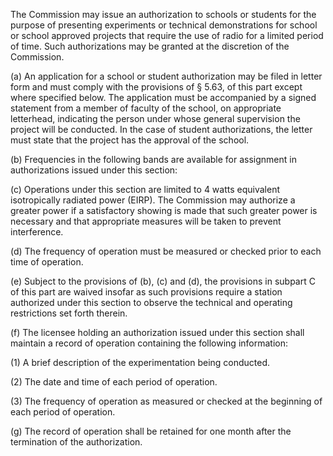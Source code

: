 The Commission may issue an authorization to schools or students for the purpose of presenting experiments or technical demonstrations for school or school approved projects that require the use of radio for a limited period of time. Such authorizations may be granted at the discretion of the Commission.

(a) An application for a school or student authorization may be filed in letter form and must comply with the provisions of § 5.63, of this part except where specified below. The application must be accompanied by a signed statement from a member of faculty of the school, on appropriate letterhead, indicating the person under whose general supervision the project will be conducted. In the case of student authorizations, the letter must state that the project has the approval of the school.

(b) Frequencies in the following bands are available for assignment in authorizations issued under this section:
              

(c) Operations under this section are limited to 4 watts equivalent isotropically radiated power (EIRP). The Commission may authorize a greater power if a satisfactory showing is made that such greater power is necessary and that appropriate measures will be taken to prevent interference.

(d) The frequency of operation must be measured or checked prior to each time of operation.

(e) Subject to the provisions of (b), (c) and (d), the provisions in subpart C of this part are waived insofar as such provisions require a station authorized under this section to observe the technical and operating restrictions set forth therein.

(f) The licensee holding an authorization issued under this section shall maintain a record of operation containing the following information:

(1) A brief description of the experimentation being conducted.

(2) The date and time of each period of operation.

(3) The frequency of operation as measured or checked at the beginning of each period of operation.

(g) The record of operation shall be retained for one month after the termination of the authorization.

